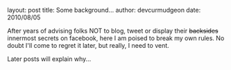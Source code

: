 layout: post
title: Some background...
author: devcurmudgeon
date: 2010/08/05

After years of advising folks NOT to blog, tweet or display their <strike>backsides</strike> innermost secrets on facebook, here I am poised to break my own rules. No doubt I'll come to regret it later, but really, I need to vent.

Later posts will explain why...



